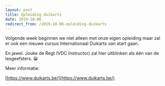 ```yaml
---
layout: post
title: Opleiding duikarts
date: 2019-10-06
redirect_from: /2019-10-06-opleiding-duikarts
---
```


Volgende week beginnen we niet alleen met onze eigen opleiding maar zal er ook een nieuwe cursus Internationaal Duikarts van start gaan.

En jawel. Jouke de Regt (VDC Instructor) zal hier uitblinken als één van de lesgeefsters. 😀

Meer informatie:

[https://www.duikarts.be/](https://www.duikarts.be/)
